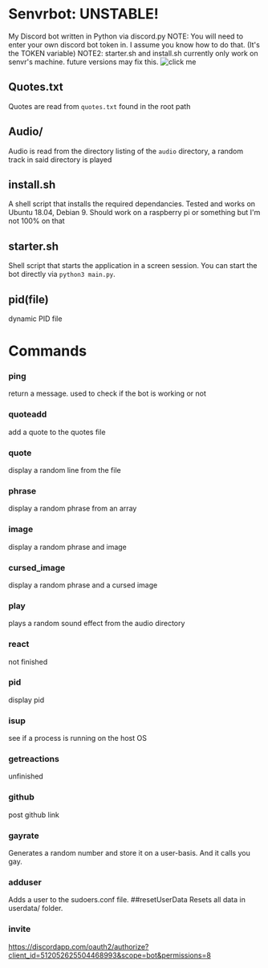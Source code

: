 # <h1>Senvrbot: UNSTABLE!</h1>
My Discord bot written in Python via discord.py
NOTE: You will need to enter your own discord bot token in. I assume you know how to do that. (It's the TOKEN variable)
NOTE2: starter.sh and install.sh currently only work on senvr's machine. future versions may fix this.
![click me](https://cdn.discordapp.com/attachments/480529810750308362/528018221010255874/unknown.png)
## Quotes.txt
Quotes are read from `quotes.txt` found in the root path

## Audio/
Audio is read from the directory listing of the `audio` directory, a random track in said directory is played 

## install.sh
A shell script that installs the required dependancies. Tested and works on Ubuntu 18.04, Debian 9. Should work on a raspberry pi or something but I'm not 100% on that
## starter.sh
Shell script that starts the application in a screen session. You can start the bot directly via `python3 main.py`.

## pid(file)
dynamic PID file

# <h1>Commands</h1>
### ping
return a message. used to check if the bot is working or not

### quoteadd
add a quote to the quotes file

### quote
display a random line from the file

### phrase
display a random phrase from an array

### image
display a random phrase and image

### cursed_image
display a random phrase and a cursed image

### play
plays a random sound effect from the audio directory

### react
not finished

### pid
display  pid

### isup
see if a process is running on the host OS

### getreactions
unfinished

### github
post github link

### gayrate
Generates a random number and store it on a user-basis. And it calls you gay.

### adduser
Adds a user to the sudoers.conf file. 
##resetUserData
Resets all data in userdata/ folder.
### invite
https://discordapp.com/oauth2/authorize?client_id=512052625504468993&scope=bot&permissions=8



